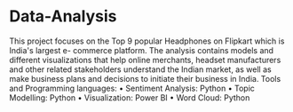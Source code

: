 # Data-Analysis
This project focuses on the Top 9 popular Headphones on Flipkart which is India's largest e- commerce platform. The analysis contains models and different visualizations that help online merchants, headset manufacturers and other related stakeholders understand the Indian market, as well as make business plans and decisions to initiate their business in India.
Tools and Programming languages:
• Sentiment Analysis: Python
• Topic Modelling: Python
• Visualization: Power BI
• Word Cloud: Python
